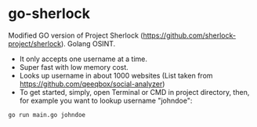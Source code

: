 # go-sherlock
Modified GO version of Project Sherlock (https://github.com/sherlock-project/sherlock). Golang OSINT.
- It only accepts one username at a time.
- Super fast with low memory cost.
- Looks up username in about 1000 websites (List taken from https://github.com/qeeqbox/social-analyzer)
- To get started, simply, open Terminal or CMD in project directory, then, for example you want to lookup username "johndoe":
```shell
go run main.go johndoe
```
